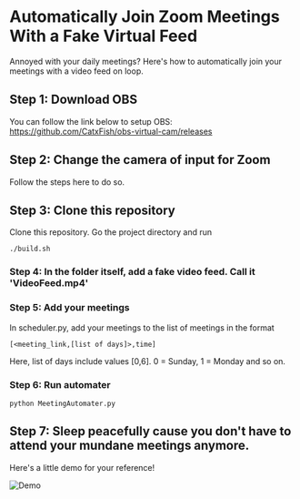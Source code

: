 # Automatically Join Zoom Meetings With a Fake Virtual Feed

Annoyed with your daily meetings? Here's how to automatically join your meetings with a video feed on loop. 

## Step 1: Download OBS

You can follow the link below to setup OBS: https://github.com/CatxFish/obs-virtual-cam/releases

## Step 2: Change the camera of input for Zoom

Follow the steps here to do so. 

## Step 3: Clone this repository

Clone this repository. Go the project directory and run 
```
./build.sh 
```

### Step 4: In the folder itself, add a fake video feed. Call it 'VideoFeed.mp4'

### Step 5: Add your meetings

In scheduler.py, add your meetings to the list of meetings in the format 

`[<meeting_link,[list of days]>,time]`

Here, list of days include values [0,6]. 0 = Sunday, 1 = Monday and so on.  

### Step 6: Run automater
``` 
python MeetingAutomater.py
```

## Step 7: Sleep peacefully cause you don't have to attend your mundane meetings anymore. 

Here's a little demo for your reference!

![Demo](./res/Demo.gif)